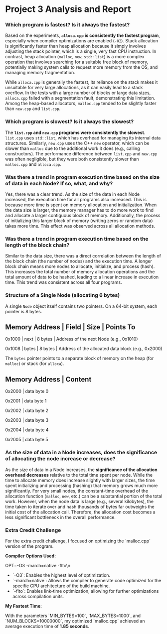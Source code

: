 # Project 3 Analysis and Report

### Which program is fastest? Is it always the fastest?

Based on the experiments, **`alloca.cpp` is consistently the fastest program**, especially when compiler optimizations are enabled (`-O2`). Stack allocation is significantly faster than heap allocation because it simply involves adjusting the stack pointer, which is a single, very fast CPU instruction. In contrast, heap allocation (`malloc`, `new`, `std::list`) is a more complex operation that involves searching for a suitable free block of memory, potentially making system calls to request more memory from the OS, and managing memory fragmentation.

While `alloca.cpp` is generally the fastest, its reliance on the stack makes it unsuitable for very large allocations, as it can easily lead to a stack overflow. In the tests with a large number of blocks or large data sizes, `alloca.cpp` failed with a segmentation fault, demonstrating this limitation. Among the heap-based allocators, `malloc.cpp` tended to be slightly faster than `new.cpp` and `list.cpp`.

### Which program is slowest? Is it always the slowest?

The **`list.cpp` and `new.cpp` programs were consistently the slowest**. `list.cpp` uses `std::list`, which has overhead for managing its internal data structures. Similarly, `new.cpp` uses the C++ `new` operator, which can be slower than `malloc` due to the additional work it does (e.g., calling constructors). The performance difference between `list.cpp` and `new.cpp` was often negligible, but they were both consistently slower than `malloc.cpp` and `alloca.cpp`.

### Was there a trend in program execution time based on the size of data in each Node? If so, what, and why?

Yes, there was a clear trend. As the size of the data in each Node increased, the execution time for all programs also increased. This is because more time is spent on memory allocation and initialization. When the data size is larger, the memory manager has to do more work to find and allocate a larger contiguous block of memory. Additionally, the process of initializing this larger block of memory (writing zeros or random data) takes more time. This effect was observed across all allocation methods.

### Was there a trend in program execution time based on the length of the block chain?

Similar to the data size, there was a direct correlation between the length of the block chain (the number of nodes) and the execution time. A longer block chain means more nodes to allocate, initialize, and process (hash). This increases the total number of memory allocation operations and the total amount of data to be hashed, leading to a linear increase in execution time. This trend was consistent across all four programs.

### Structure of a Single Node (allocating 6 bytes)

A single `Node` object itself contains two pointers. On a 64-bit system, each pointer is 8 bytes.

Memory Address | Field      | Size    | Points To
----------------------------------------------------------------

0x1000         | next       | 8 bytes | Address of the next Node (e.g., 0x1010)

0x1008         | bytes      | 8 bytes | Address of the allocated data block (e.g., 0x2000)

The `bytes` pointer points to a separate block of memory on the heap (for `malloc`) or stack (for `alloca`).

Memory Address | Content
--------------------------

0x2000         | data byte 0

0x2001         | data byte 1

0x2002         | data byte 2

0x2003         | data byte 3

0x2004         | data byte 4

0x2005         | data byte 5



### As the size of data in a Node increases, does the significance of allocating the node increase or decrease?

As the size of data in a Node increases, the **significance of the allocation overhead decreases** relative to the total time spent per node. While the time to allocate memory does increase slightly with larger sizes, the time spent initializing and processing (hashing) that memory grows much more significantly. For very small nodes, the constant-time overhead of the allocation function (`malloc`, `new`, etc.) can be a substantial portion of the total work. However, when the node data is large (e.g., several kilobytes), the time taken to iterate over and hash thousands of bytes far outweighs the initial cost of the allocation call. Therefore, the allocation cost becomes a less significant bottleneck in the overall performance.


### Extra Credit Challenge

For the extra credit challenge, I focused on optimizing the \`malloc.cpp\` version of the program.

**Compiler Options Used:**

OPT=\-O3 -march=native -flto\n
- \`-O3\`: Enables the highest level of optimization.
- \`-march=native\`: Allows the compiler to generate code optimized for the specific CPU architecture of the build machine.
- \`-flto\`: Enables link-time optimization, allowing for further optimizations across compilation units.

**My Fastest Time:**

With the parameters \`MIN_BYTES=100\`, \`MAX_BYTES=1000\`, and \`NUM_BLOCKS=10000000\`, my optimized \`malloc.cpp\` achieved an average execution time of **1.85 seconds**.

